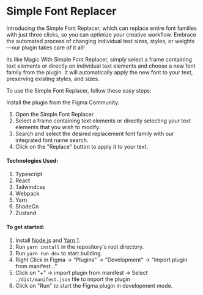 # **Simple Font Replacer**

Introducing the Simple Font Replacer, which can replace entire font families with just three clicks, so you can optimize your creative workflow. Embrace the automated process of changing individual text sizes, styles, or weights—our plugin takes care of it all!

Its like Magic
With Simple Font Replacer, simply select a frame containing text elements or directly on individual text elements and choose a new font family from the plugin. It will automatically apply the new font to your text, preserving existing styles, and sizes.

To use the Simple Font Replacer, follow these easy steps:

Install the plugin from the Figma Community.

1. Open the Simple Font Replacer
1. Select a frame containing text elements or directly selecting your text elements that you wish to modify.
1. Search and select the desired replacement font family with our integrated font name search.
1. Click on the "Replace" button to apply it to your text.

<!-- Support me
If you find the Easy Font Swap plugin valuable and want to support its development, please consider becoming a supporter on Ko-fi! Your support helps me continue to create and maintain useful tools for you and the figma design community. Visit my Ko-fi page at https://ko-fi.com/joshiee to learn more and show your support. -->

<!-- Contact me at hello@joshiee.design if you need support or just wanna share how this tool helped you and your workflow! -->

#### **Technologies Used**:

1. Typescript
2. React
3. Tailwindcss
4. Webpack
5. Yarn
6. ShadeCn
7. Zustand

#### **To get started**:

1. Install [Node.js](https://nodejs.org/en/) and [Yarn 1](https://classic.yarnpkg.com/en/docs/install).
2. Run `yarn install` in the repository's root directory.
3. Run `yarn run dev` to start building.
4. Right Click in Figma -> "Plugins" -> "Development" -> "Import plugin from manifest..."
5. Click on "+" -> import plugin from manifest -> Select `./dist/manifest.json` file to import the plugin
6. Click on "Run" to start the Figma plugin in development mode.
